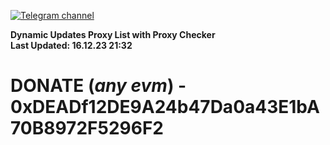 [![Telegram channel](https://img.shields.io/endpoint?url=https://runkit.io/damiankrawczyk/telegram-badge/branches/master?url=https://t.me/n4z4v0d)](https://t.me/n4z4v0d) 

**Dynamic Updates Proxy List with Proxy Checker**  
**Last Updated: 16.12.23 21:32**

# DONATE (_any evm_) - 0xDEADf12DE9A24b47Da0a43E1bA70B8972F5296F2
